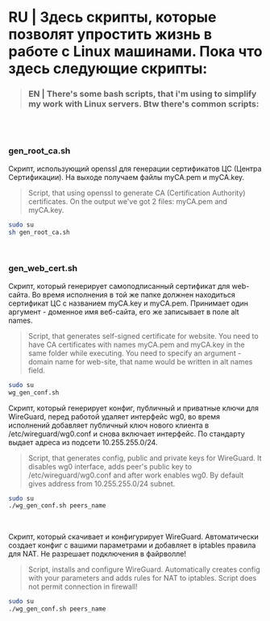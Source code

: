 # RU | Здесь скрипты, которые позволят упростить жизнь в работе с Linux машинами. Пока что здесь следующие скрипты:
> ### EN | There's some bash scripts, that i'm using to simplify my work with Linux servers. Btw there's common scripts:
<br /><br />

### gen_root_ca.sh
Скрипт, использующий openssl для генерации сертификатов ЦС (Центра Сертификации). На выходе получаем файлы myCA.pem и myCA.key.
>Script, that using openssl to generate CA (Certification Authority) certificates. On the output we've got 2 files: myCA.pem and myCA.key.
```sh
sudo su
sh gen_root_ca.sh
```
<br />

### gen_web_cert.sh
Скрипт, который генерирует самоподписанный сертификат для web-сайта. Во время исполнения в той же папке должнен находиться сертификат ЦС с названием myCA.key и myCA.pem. Принимает один аргумент - доменное имя веб-сайта, его же записывает в поле alt names. <br />
>Script, that generates self-signed certificate for website. You need to have CA certificates with names myCA.pem and myCA.key in the same folder while executing. You need to specify an argument - domain name for web-site, that name would be written in alt names field.
```sh
sudo su
wg_gen_conf.sh
```


Скрипт, который генерирует конфиг, публичный и приватные ключи для WireGuard, перед работой удаляет интерфейс wg0, во время исполнений добавляет публичный ключ нового клиента в /etc/wireguard/wg0.conf и снова включает интерфейс. По стандарту выдает адреса из подсети 10.255.255.0/24.  <br />
>Script, that generates config, public and private keys for WireGuard. It disables wg0 interface, adds peer's public key to /etc/wireguard/wg0.conf and after work enables wg0. By default gives address from 10.255.255.0/24 subnet. 
```sh
sudo su
./wg_gen_conf.sh peers_name
```
<br />

Скрипт, который скачивает и конфигурирует WireGuard. Автоматически создает конфиг с вашими параметрами и добавляет в iptables правила для NAT. Не разрешает подключения в файрволле!   <br />
>Script, installs and configure WireGuard. Automatically creates config with your parameters and adds rules for NAT to iptables. Script does not permit connection in firewall! 
```sh
sudo su
./wg_gen_conf.sh peers_name
```
